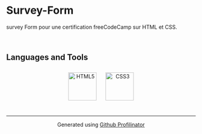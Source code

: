 # Survey-Form
survey Form pour une certification freeCodeCamp sur HTML et CSS.  
  

<br/>  


## Languages and Tools  
<div align="center">  
<a href="https://en.wikipedia.org/wiki/HTML5" target="_blank"><img style="margin: 10px" src="https://profilinator.rishav.dev/skills-assets/html5-original-wordmark.svg" alt="HTML5" height="75" /></a>  
<a href="https://www.w3schools.com/css/" target="_blank"><img style="margin: 10px" src="https://profilinator.rishav.dev/skills-assets/css3-original-wordmark.svg" alt="CSS3" height="75" /></a>  
</div>
<br />

----
<div align="center">Generated using <a href="https://profilinator.rishav.dev/" target="_blank">Github Profilinator</a></div>
